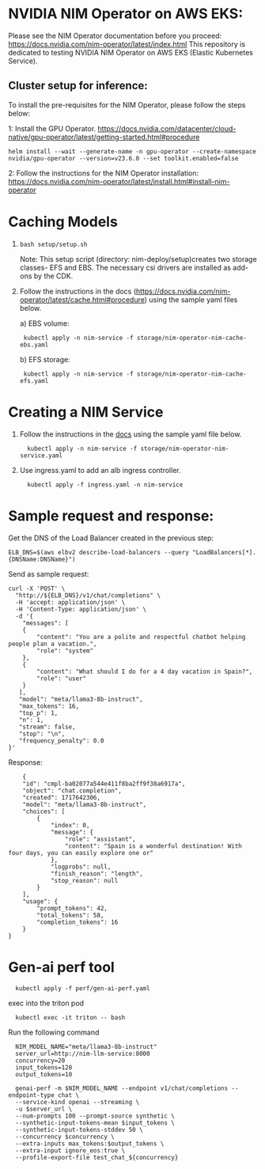 # NVIDIA NIM Operator on AWS EKS:

Please see the NIM Operator documentation before you proceed: https://docs.nvidia.com/nim-operator/latest/index.html
This repository is dedicated to testing NVIDIA NIM Operator on AWS EKS (Elastic Kubernetes Service).

## Cluster setup for inference:

To install the pre-requisites for the NIM Operator, please follow the steps below:

1: Install the GPU Operator. https://docs.nvidia.com/datacenter/cloud-native/gpu-operator/latest/getting-started.html#procedure

    helm install --wait --generate-name -n gpu-operator --create-namespace nvidia/gpu-operator --version=v23.6.0 --set toolkit.enabled=false
   
2: Follow the instructions for the NIM Operator installation: https://docs.nvidia.com/nim-operator/latest/install.html#install-nim-operator


# Caching Models

1.     bash setup/setup.sh

    Note: This setup script (directory: nim-deploy/setup)creates two storage classes- EFS and EBS. The necessary csi drivers are installed as add-ons by the CDK.

2.  Follow the instructions in the docs (https://docs.nvidia.com/nim-operator/latest/cache.html#procedure) using the sample yaml files below.
   
    a) EBS volume:

         kubectl apply -n nim-service -f storage/nim-operator-nim-cache-ebs.yaml

    b) EFS storage:

         kubectl apply -n nim-service -f storage/nim-operator-nim-cache-efs.yaml

 
# Creating a NIM Service 

1. Follow the instructions in the [docs](https://docs.nvidia.com/nim-operator/latest/service.html#procedure) using the sample yaml file below.

         kubectl apply -n nim-service -f storage/nim-operator-nim-service.yaml
   
2. Use ingress.yaml to add an alb ingress controller.

         kubectl apply -f ingress.yaml -n nim-service

# Sample request and response:

Get the DNS of the Load Balancer created in the previous step:
```
ELB_DNS=$(aws elbv2 describe-load-balancers --query "LoadBalancers[*].{DNSName:DNSName}")
```
Send as sample request:

```
curl -X 'POST' \
  "http://${ELB_DNS}/v1/chat/completions" \
  -H 'accept: application/json' \
  -H 'Content-Type: application/json' \
  -d '{
    "messages": [
    {
        "content": "You are a polite and respectful chatbot helping people plan a vacation.",
        "role": "system"
    },
    {
        "content": "What should I do for a 4 day vacation in Spain?",
        "role": "user"
    }
   ],
   "model": "meta/llama3-8b-instruct",
   "max_tokens": 16,
   "top_p": 1,
   "n": 1,
   "stream": false,
   "stop": "\n",
   "frequency_penalty": 0.0
}'

```
Response:

```
    {
    "id": "cmpl-ba02077a544e411f8ba2ff9f38a6917a",
    "object": "chat.completion",
    "created": 1717642306,
    "model": "meta/llama3-8b-instruct",
    "choices": [
        {
            "index": 0,
            "message": {
                "role": "assistant",
                "content": "Spain is a wonderful destination! With four days, you can easily explore one or"
            },
            "logprobs": null,
            "finish_reason": "length",
            "stop_reason": null
        }
    ],
    "usage": {
        "prompt_tokens": 42,
        "total_tokens": 58,
        "completion_tokens": 16
    }
}
```

# Gen-ai perf tool

      kubectl apply -f perf/gen-ai-perf.yaml

exec into the triton pod

      kubectl exec -it triton -- bash

Run the following command

      NIM_MODEL_NAME="meta/llama3-8b-instruct"
      server_url=http://nim-llm-service:8000
      concurrency=20
      input_tokens=128
      output_tokens=10

      genai-perf -m $NIM_MODEL_NAME --endpoint v1/chat/completions --endpoint-type chat \
      --service-kind openai --streaming \
      -u $server_url \
      --num-prompts 100 --prompt-source synthetic \
      --synthetic-input-tokens-mean $input_tokens \
      --synthetic-input-tokens-stddev 50 \
      --concurrency $concurrency \
      --extra-inputs max_tokens:$output_tokens \
      --extra-input ignore_eos:true \
      --profile-export-file test_chat_${concurrency}
